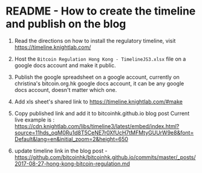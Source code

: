 # README - How to create the timeline and publish on the blog

1. Read the directions on how to install the regulatory timeline, visit
https://timeline.knightlab.com/

2. Host the ```Bitcoin Regulation Hong Kong - TimelineJS3.xlsx``` file on a google docs account and make it public. 
3. Publish the google spreadsheet on a google account, currently on christina's bitcoin.org.hk google docs account, it can be any google docs account, doesn't matter which one.
4. Add xls sheet's shared link to https://timeline.knightlab.com/#make
5. Copy published link and add it to bitcoinhk.github.io blog post 
Current live example is : https://cdn.knightlab.com/libs/timeline3/latest/embed/index.html?source=11hds_oqM0Ru1d8T5CeNE7r0XfUcH7tMFMtyGUUrW9e8&font=Default&lang=en&initial_zoom=2&height=650 

6. update timeline link in the blog post - https://github.com/bitcoinhk/bitcoinhk.github.io/commits/master/_posts/2017-08-27-hong-kong-bitcoin-regulation.md
